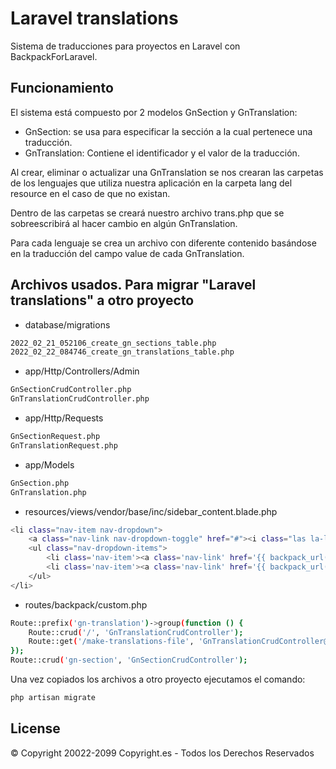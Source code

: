 # Laravel translations
Sistema de traducciones para proyectos en Laravel con BackpackForLaravel.

## Funcionamiento 
El sistema está compuesto por 2 modelos GnSection y GnTranslation:

- GnSection: se usa para especificar la sección a la cual pertenece una traducción.
- GnTranslation: Contiene el identificador y el valor de la traducción.

Al crear, eliminar o actualizar una GnTranslation se nos crearan las carpetas de los lenguajes que utiliza nuestra aplicación en la carpeta lang 
del resource en el caso de que no existan.

Dentro de las carpetas se creará nuestro archivo trans.php que se sobreescribirá al hacer cambio en algún GnTranslation.

Para cada lenguaje se crea un archivo con diferente contenido basándose en la traducción del campo value de cada GnTranslation.

## Archivos usados. Para migrar "Laravel translations" a otro proyecto

- database/migrations
```sh
2022_02_21_052106_create_gn_sections_table.php
2022_02_22_084746_create_gn_translations_table.php
```

- app/Http/Controllers/Admin
```sh
GnSectionCrudController.php
GnTranslationCrudController.php
```

- app/Http/Requests
```sh
GnSectionRequest.php
GnTranslationRequest.php
```

- app/Models
```sh
GnSection.php
GnTranslation.php
```

- resources/views/vendor/base/inc/sidebar_content.blade.php
```sh
<li class="nav-item nav-dropdown">
    <a class="nav-link nav-dropdown-toggle" href="#"><i class="las la-language"></i> Translations</a>
    <ul class="nav-dropdown-items">
        <li class='nav-item'><a class='nav-link' href='{{ backpack_url('gn-translation') }}'><i class="las la-file-alt"></i> Texts</a></li>
        <li class='nav-item'><a class='nav-link' href='{{ backpack_url('gn-section') }}'><i class="las la-list"></i> Sections</a></li>
    </ul>
</li>
```

- routes/backpack/custom.php
```sh
Route::prefix('gn-translation')->group(function () {
    Route::crud('/', 'GnTranslationCrudController');
    Route::get('/make-translations-file', 'GnTranslationCrudController@makeTransletableFile');
});
Route::crud('gn-section', 'GnSectionCrudController');
```

Una vez copiados los archivos a otro proyecto ejecutamos el comando:
```sh
php artisan migrate
```
## License
© Copyright 20022-2099 Copyright.es - Todos los Derechos Reservados
